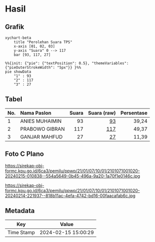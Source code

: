 # Hasil

## Grafik

```mermaid
xychart-beta
    title "Perolehan Suara TPS"
    x-axis [01, 02, 03]
    y-axis "Suara" 0 --> 117
    bar [93, 117, 27]
```

```mermaid
%%{init: {"pie": {"textPosition": 0.5}, "themeVariables": {"pieOuterStrokeWidth": "5px"}} }%%
pie showData
    "1" : 93
    "2" : 117
    "3" : 27
```

## Tabel

| No. | Nama Paslon    | Suara | Suara (raw) | Persentase |
|:--- |:-------------- | -----:| -----------:| ----------:|
| 1   | ANIES MUHAIMIN | 93    | [93][p-1]   | 39,24      |
| 2   | PRABOWO GIBRAN | 117   | [117][p-2]  | 49,37      |
| 3   | GANJAR MAHFUD  | 27    | [27][p-3]   | 11,39      |


[p-1]: https://github.com/gigit-pemilu/pemilu-2024-21-kepulauan-riau/blob/main/pilpres/hitung-suara/sub/21-kepulauan-riau/sub/01-bintan/sub/07-bintan-utara/sub/1001-tanjung-uban-kota/sub/020-tps/sub/paslon-1.txt
[p-2]: https://github.com/gigit-pemilu/pemilu-2024-21-kepulauan-riau/blob/main/pilpres/hitung-suara/sub/21-kepulauan-riau/sub/01-bintan/sub/07-bintan-utara/sub/1001-tanjung-uban-kota/sub/020-tps/sub/paslon-2.txt
[p-3]: https://github.com/gigit-pemilu/pemilu-2024-21-kepulauan-riau/blob/main/pilpres/hitung-suara/sub/21-kepulauan-riau/sub/01-bintan/sub/07-bintan-utara/sub/1001-tanjung-uban-kota/sub/020-tps/sub/paslon-3.txt

## Foto C Plano

https://sirekap-obj-formc.kpu.go.id/6ca3/pemilu/ppwp/21/01/07/10/01/2101071001020-20240215-010838--554a5649-0b45-496a-9a20-1a70f1e0146c.jpg

https://sirekap-obj-formc.kpu.go.id/6ca3/pemilu/ppwp/21/01/07/10/01/2101071001020-20240214-221937--818b11ac-4efa-4742-bd16-00faacafab6c.jpg


## Metadata

| Key        | Value               |
| ---------- | ------------------- |
| Time Stamp | 2024-02-15 15:00:29 |



